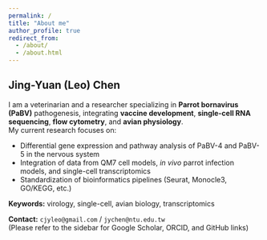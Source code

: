 ```yaml
---
permalink: /
title: "About me"
author_profile: true
redirect_from:
  - /about/
  - /about.html
---
```


## Jing-Yuan (Leo) Chen

I am a veterinarian and a researcher specializing in **Parrot bornavirus (PaBV)** pathogenesis, integrating **vaccine development**, **single-cell RNA sequencing**, **flow cytometry**, and **avian physiology**.  
My current research focuses on:

- Differential gene expression and pathway analysis of PaBV-4 and PaBV-5 in the nervous system
- Integration of data from QM7 cell models, _in vivo_ parrot infection models, and single-cell transcriptomics
- Standardization of bioinformatics pipelines (Seurat, Monocle3, GO/KEGG, etc.)

**Keywords:** virology, single-cell, avian biology, transcriptomics

**Contact:** `cjyleo@gmail.com` / `jychen@ntu.edu.tw`  
(Please refer to the sidebar for Google Scholar, ORCID, and GitHub links)
